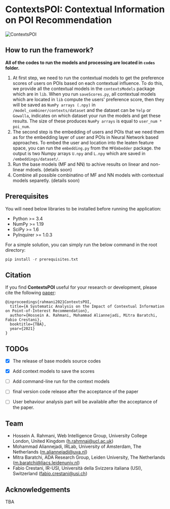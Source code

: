 # ContextsPOI: Contextual Information on POI Recommendation


![ContextsPOI](https://github.com/rahmanidashti/ContextImpact/blob/master/images/banner.png)

## How to run the framework?

**All of the codes to run the models and processing are located in `codes` folder.**

1. At first step, we need to run the contextual models to get the preference scores of users on POIs based on each contextual influence. To do this, we provide all the contextual models in the `contextsModels` package which are in `lib`. When you run `saveScores.py`, all contextual models which are located in `lib` compute the users' preference score, then they will be saved as `NumPy arrays (.npy)` in `/model_combiner/contexts/dataset` and the dataset can be `Yelp` or `Gowalla`, indicates on which dataset your run the models and get these results. The size of these produces `NumPy arrays` is equal to `user_num * poi_num`.
2. The second step is the embedding of users and POIs that we need them as for the embedding layer of user and POIs in Neural Network based approaches. To embed the user and location into the leaten feature space, you can run the `embedding.py` from the `MFEmbedder` package. the output is two Numpy arrays `U.npy` and `L.npy` which are saved in `/embeddings/dataset/`. 
3. Run the base models (MF and NN) to achive results on linear and non-linear mdoels. (details soon)
4. Combine all possible combinatino of MF and NN models with contextual models separetly. (details soon)

## Prerequisites

You will need below libraries to be installed before running the application:

- Python >= 3.4
- NumPy >= 1.19
- SciPy >= 1.6
- PyInquirer >= 1.0.3

For a simple solution, you can simply run the below command in the root directory:

```python
pip install -r prerequisites.txt
```

## Citation
If you find **ContextsPOI** useful for your research or development, please cite the following [paper](https://arxiv.org/):

```
@inproceedings{rahmani2021ContextsPOI,
  title={A Systematic Analysis on the Impact of Contextual Information on Point-of-Interest Recommendation},
  author={Hossein A. Rahmani, Mohammad Aliannejadi, Mitra Baratchi, Fabio Crestani},
  booktitle={TBA},
  year={2021}
}
```

## TODOs
- [X] The release of base models source codes
- [X] Add context models to save the scores
- [ ] Add command-line run for the context models 
- [ ] final version code release after the acceptance of the paper
- [ ] User behaviour analysis part will be available after the acceptance of the paper.


## Team
* Hossein A. Rahmani, Web Intelligence Group, University College London, United Kingdom (h.rahmnai@ucl.ac.uk)
* Mohammad Aliannejadi, IRLab, University of Amsterdam, The Netherlands (m.aliannejadi@uva.nl)
* Mitra Baratchi, ADA Research Group, Leiden University, The Netherlands (m.baratchi@liacs.leidenuniv.nl)
* Fabio Crestani, IR-USI, Università della Svizzera italiana (USI), Switzerland (fabio.crestani@usi.ch)

## Acknowledgements
TBA
